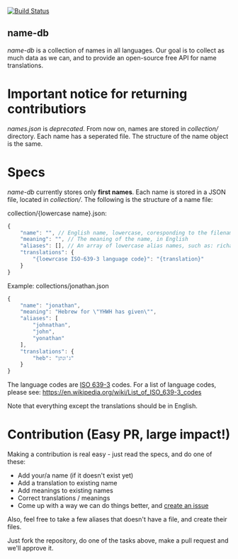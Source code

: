[![Build Status](https://travis-ci.org/bluzi/name-db.svg?branch=master)](https://travis-ci.org/bluzi/name-db)

## name-db
*name-db* is a collection of names in all languages. Our goal is to collect as much data as we can, and to provide an open-source free API for name translations.

# Important notice for returning contributiors
*names.json* is *deprecated*. From now on, names are stored in *collection/* directory. Each name has a seperated file. 
The structure of the name object is the same.

# Specs
*name-db* currently stores only **first names**.
Each name is stored in a JSON file, located in *collection/*. The following is the structure of a name file:

collection/{lowercase name}.json:
```js
{
    "name": "", // English name, lowercase, coresponding to the filename
    "meaning": "", // The meaning of the name, in English
    "aliases": [], // An array of lowercase alias names, such as: richard -> dick, daniel -> dan, etc.
    "translations": {
        "{loewrcase ISO-639-3 language code}": "{translation}" 
    }
}
``` 

Example:
collections/jonathan.json
```js
{
    "name": "jonathan",
    "meaning": "Hebrew for \"YHWH has given\"",
    "aliases": [
        "johnathan",
        "john",
        "yonathan"
    ], 
    "translations": {
        "heb": "ג'ונתן" 
    }
}
``` 

The language codes are [ISO 639-3](https://en.wikipedia.org/wiki/List_of_ISO_639-1_codes) codes. For a list of language codes, please see: https://en.wikipedia.org/wiki/List_of_ISO_639-3_codes

Note that everything except the translations should be in English.

# Contribution (Easy PR, large impact!)
Making a contribution is real easy - just read the specs, and do one of these:
- Add your/a name (if it doesn't exist yet)
- Add a translation to existing name
- Add meanings to existing names
- Correct translations / meanings
- Come up with a way we can do things better, and [create an issue](https://github.com/bluzi/name-db/issues)

Also, feel free to take a few aliases that doesn't have a file, and create their files.

Just fork the repository, do one of the tasks above, make a pull request and we'll approve it.
